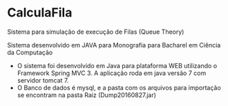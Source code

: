# CalculaFila
Sistema para simulação de execução de Filas (Queue Theory)

Sistema desenvolvido em JAVA para Monografia para Bacharel em Ciência da Computação
- O sistema foi desenvolvido em Java para plataforma WEB utilizando o Framework Spring MVC 3. A aplicação roda em java versão 7 com servidor tomcat 7.
- O Banco de dados é mysql, e a pasta com os arquivos para importação se encontram na pasta Raiz (Dump20160827.jar)
